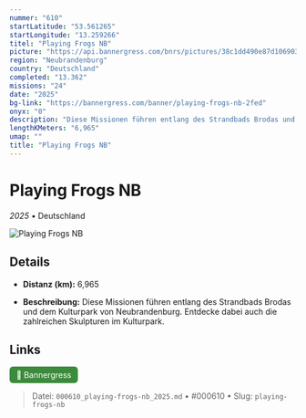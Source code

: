 ```yaml
---
nummer: "610"
startLatitude: "53.561265"
startLongitude: "13.259266"
titel: "Playing Frogs NB"
picture: "https://api.bannergress.com/bnrs/pictures/38c1dd490e87d10690357af83dccbb59"
region: "Neubrandenburg"
country: "Deutschland"
completed: "13.362"
missions: "24"
date: "2025"
bg-link: "https://bannergress.com/banner/playing-frogs-nb-2fed"
onyx: "0"
description: "Diese Missionen führen entlang des Strandbads Brodas und dem Kulturpark von Neubrandenburg. Entdecke dabei auch die zahlreichen Skulpturen im Kulturpark."
lengthKMeters: "6,965"
umap: ""
title: "Playing Frogs NB"
---
```

# Playing Frogs NB

*2025* • Deutschland

![Playing Frogs NB](https://api.bannergress.com/bnrs/pictures/38c1dd490e87d10690357af83dccbb59)

## Details
- **Distanz (km):** 6,965



- **Beschreibung:** Diese Missionen führen entlang des Strandbads Brodas und dem Kulturpark von Neubrandenburg. Entdecke dabei auch die zahlreichen Skulpturen im Kulturpark.


## Links
<div style="margin-top: 0.5em;">
<a href="https://bannergress.com/banner/playing-frogs-nb-2fed" target="_blank" style="display:inline-block;margin-right:8px;padding:6px 12px;background-color:#3c8b3c;color:white;text-decoration:none;border-radius:6px;">🔗 Bannergress</a>

</div>


> Datei: `000610_playing-frogs-nb_2025.md` • #000610 • Slug: `playing-frogs-nb`
